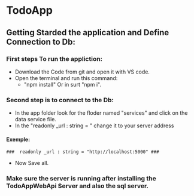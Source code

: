 # TodoApp 

## Getting Starded the application and Define Connection to Db:

### First steps To run the appliction: 
* Download the Code from git and open it with VS code.
* Open the terminal and run this command:
  * "npm install" Or in surt "npm i". 

### Second step is to connect to the Db: 
* In the app folder look for the floder named "services" and click on the data service file.
* In the "readonly _url : string = " change it to your server address

#### Exemple:
```
###  readonly _url : string = "http://localhost:5000" ###
```
* Now Save all.

### Make sure the server is running after installing the TodoAppWebApi Server and also the sql server.






